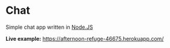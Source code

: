 # Chat

Simple chat app written in [Node.JS](https://nodejs.org/en/)

**Live example:** https://afternoon-refuge-46675.herokuapp.com/
